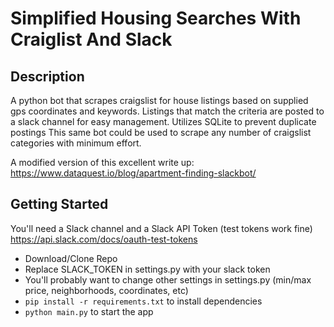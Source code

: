 # Simplified Housing Searches With Craiglist And Slack


## Description
A python bot that scrapes craigslist for house listings based on supplied gps coordinates and keywords.
Listings that match the criteria are posted to a slack channel for easy management. 
Utilizes SQLite to prevent duplicate postings
This same bot could be used to scrape any number of craigslist categories with minimum effort.


A modified version of this excellent write up:
https://www.dataquest.io/blog/apartment-finding-slackbot/

## Getting Started

You'll need a Slack channel and a Slack API Token (test tokens work fine) https://api.slack.com/docs/oauth-test-tokens

- Download/Clone Repo
- Replace SLACK_TOKEN in settings.py with your slack token
- You'll probably want to change other settings in settings.py (min/max price, neighborhoods, coordinates, etc)
- `pip install -r requirements.txt` to install dependencies
- `python main.py` to start the app
